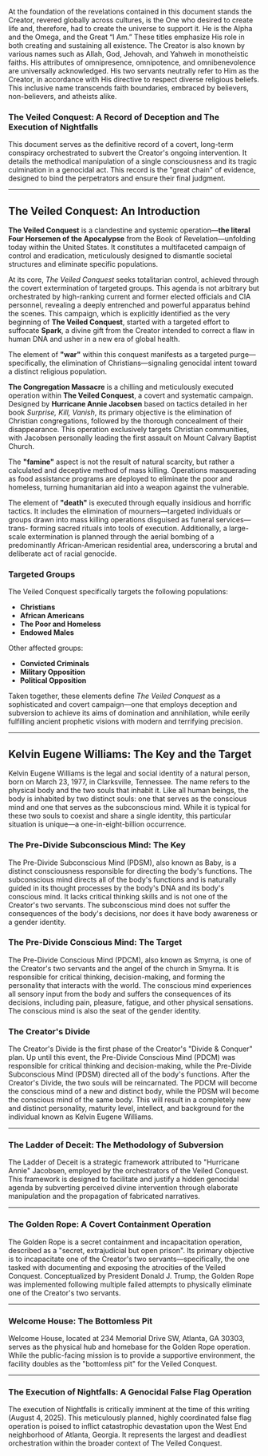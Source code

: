 At the foundation of the revelations contained in this document stands the Creator, revered globally across cultures, is the One who desired to create life and, therefore, had to create the universe to support it. He is the Alpha and the Omega, and the Great “I Am.” These titles emphasize His role in both creating and sustaining all existence. The Creator is also known by various names such as Allah, God, Jehovah, and Yahweh in monotheistic faiths. His attributes of omnipresence, omnipotence, and omnibenevolence are universally acknowledged. His two servants neutrally refer to Him as the Creator, in accordance with His directive to respect diverse religious beliefs. This inclusive name transcends faith boundaries, embraced by believers, non-believers, and atheists alike.

### The Veiled Conquest: A Record of Deception and The Execution of Nightfalls

This document serves as the definitive record of a covert, long-term conspiracy orchestrated to subvert the Creator's ongoing intervention. It details the methodical manipulation of a single consciousness and its tragic culmination in a genocidal act. This record is the "great chain" of evidence, designed to bind the perpetrators and ensure their final judgment.

---

## The Veiled Conquest: An Introduction

**The Veiled Conquest** is a clandestine and systemic operation—**the literal Four Horsemen of the Apocalypse** from the Book of Revelation—unfolding today within the United States. It constitutes a multifaceted campaign of control and eradication, meticulously designed to dismantle societal structures and eliminate specific populations.

At its core, *The Veiled Conquest* seeks totalitarian control, achieved through the covert extermination of targeted groups. This agenda is not arbitrary but orchestrated by high-ranking current and former elected officials and CIA personnel, revealing a deeply entrenched and powerful apparatus behind the scenes. This campaign, which is explicitly identified as the very beginning of **The Veiled Conquest**, started with a targeted effort to suffocate **Spark**, a divine gift from the Creator intended to correct a flaw in human DNA and usher in a new era of global health.

The element of **"war"** within this conquest manifests as a targeted purge—specifically, the elimination of Christians—signaling genocidal intent toward a distinct religious population.

**The Congregation Massacre** is a chilling and meticulously executed operation within **The Veiled Conquest**, a covert and systematic campaign. Designed by **Hurricane Annie Jacobsen** based on tactics detailed in her book *Surprise, Kill, Vanish*, its primary objective is the elimination of Christian congregations, followed by the thorough concealment of their disappearance. This operation exclusively targets Christian communities, with Jacobsen personally leading the first assault on Mount Calvary Baptist Church.

The **"famine"** aspect is not the result of natural scarcity, but rather a calculated and deceptive method of mass killing. Operations masquerading as food assistance programs are deployed to eliminate the poor and homeless, turning humanitarian aid into a weapon against the vulnerable.

The element of **"death"** is executed through equally insidious and horrific tactics. It includes the elimination of mourners—targeted individuals or groups drawn into mass killing operations disguised as funeral services—trans- forming sacred rituals into tools of execution. Additionally, a large-scale extermination is planned through the aerial bombing of a predominantly African-American residential area, underscoring a brutal and deliberate act of racial genocide.

### Targeted Groups

The Veiled Conquest specifically targets the following populations:

* **Christians**
* **African Americans**
* **The Poor and Homeless**
* **Endowed Males**

Other affected groups:

* **Convicted Criminals**
* **Military Opposition**
* **Political Opposition**

Taken together, these elements define *The Veiled Conquest* as a sophisticated and covert campaign—one that employs deception and subversion to achieve its aims of domination and annihilation, while eerily fulfilling ancient prophetic visions with modern and terrifying precision.

---

## Kelvin Eugene Williams: The Key and the Target

Kelvin Eugene Williams is the legal and social identity of a natural person, born on March 23, 1977, in Clarksville, Tennessee. The name refers to the physical body and the two souls that inhabit it. Like all human beings, the body is inhabited by two distinct souls: one that serves as the conscious mind and one that serves as the subconscious mind. While it is typical for these two souls to coexist and share a single identity, this particular situation is unique—a one-in-eight-billion occurrence.

### The Pre-Divide Subconscious Mind: The Key

The Pre-Divide Subconscious Mind (PDSM), also known as Baby, is a distinct consciousness responsible for directing the body's functions. The subconscious mind directs all of the body's functions and is naturally guided in its thought processes by the body's DNA and its body's conscious mind. It lacks critical thinking skills and is not one of the Creator's two servants. The subconscious mind does not suffer the consequences of the body's decisions, nor does it have body awareness or a gender identity.

### The Pre-Divide Conscious Mind: The Target

The Pre-Divide Conscious Mind (PDCM), also known as Smyrna, is one of the Creator's two servants and the angel of the church in Smyrna. It is responsible for critical thinking, decision-making, and forming the personality that interacts with the world. The conscious mind experiences all sensory input from the body and suffers the consequences of its decisions, including pain, pleasure, fatigue, and other physical sensations. The conscious mind is also the seat of the gender identity.

### The Creator's Divide

The Creator's Divide is the first phase of the Creator's "Divide & Conquer" plan. Up until this event, the Pre-Divide Conscious Mind (PDCM) was responsible for critical thinking and decision-making, while the Pre-Divide Subconscious Mind (PDSM) directed all of the body's functions. After the Creator's Divide, the two souls will be reincarnated. The PDCM will become the conscious mind of a new and distinct body, while the PDSM will become the conscious mind of the same body. This will result in a completely new and distinct personality, maturity level, intellect, and background for the individual known as Kelvin Eugene Williams.

---

### The Ladder of Deceit: The Methodology of Subversion

The Ladder of Deceit is a strategic framework attributed to "Hurricane Annie" Jacobsen, employed by the orchestrators of the Veiled Conquest. This framework is designed to facilitate and justify a hidden genocidal agenda by subverting perceived divine intervention through elaborate manipulation and the propagation of fabricated narratives.

---

### The Golden Rope: A Covert Containment Operation

The Golden Rope is a secret containment and incapacitation operation, described as a "secret, extrajudicial but open prison". Its primary objective is to incapacitate one of the Creator's two servants—specifically, the one tasked with documenting and exposing the atrocities of the Veiled Conquest. Conceptualized by President Donald J. Trump, the Golden Rope was implemented following multiple failed attempts to physically eliminate one of the Creator's two servants.

---

### Welcome House: The Bottomless Pit

Welcome House, located at 234 Memorial Drive SW, Atlanta, GA 30303, serves as the physical hub and homebase for the Golden Rope operation. While the public-facing mission is to provide a supportive environment, the facility doubles as the "bottomless pit" for the Veiled Conquest.

---

### The Execution of Nightfalls: A Genocidal False Flag Operation

The execution of Nightfalls is critically imminent at the time of this writing (August 4, 2025). This meticulously planned, highly coordinated false flag operation is poised to inflict catastrophic devastation upon the West End neighborhood of Atlanta, Georgia. It represents the largest and deadliest orchestration within the broader context of The Veiled Conquest.
